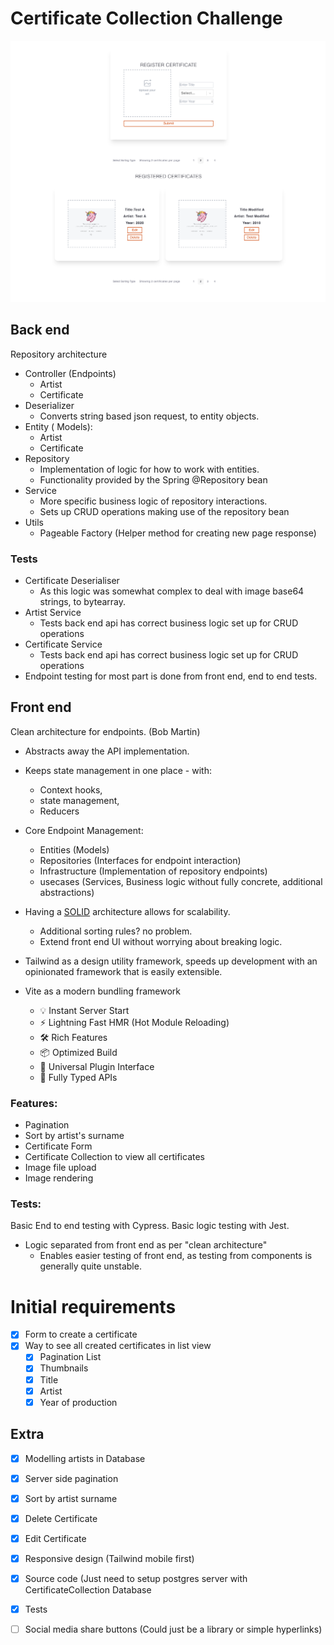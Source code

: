 # Certificate Collection Challenge

![Verisart-Challenge](./docs/Verisart-Challenge.png)


## Back end

Repository architecture
- Controller (Endpoints)
    - Artist
    - Certificate
- Deserializer
    - Converts string based json request, to entity objects.
- Entity ( Models):
    - Artist
    - Certificate
- Repository
    - Implementation of logic for how to work with entities.
    - Functionality provided by the Spring @Repository bean
- Service
    - More specific business logic of repository interactions.
    - Sets up CRUD operations making use of the repository bean
- Utils
   - Pageable Factory (Helper method for creating new page response)
   
### Tests
- Certificate Deserialiser
    - As this logic was somewhat complex to deal with image base64 strings, to bytearray.
- Artist Service
    - Tests back end api has correct business logic set up for CRUD operations
- Certificate Service
    - Tests back end api has correct business logic set up for CRUD operations
- Endpoint testing for most part is done from front end, end to end tests.

## Front end

Clean architecture for endpoints. (Bob Martin)
- Abstracts away the API implementation.
- Keeps state management in one place - with:
    - Context hooks,
    - state management,
    - Reducers
- Core Endpoint Management:
    - Entities (Models)
    - Repositories (Interfaces for endpoint interaction)
    - Infrastructure (Implementation of repository endpoints)
    - usecases (Services, Business logic without fully concrete, additional abstractions)
- Having a [SOLID](https://en.wikipedia.org/wiki/SOLID) architecture allows for scalability.
    - Additional sorting rules? no problem.
    - Extend front end UI without worrying about breaking logic.
    
- Tailwind as a design utility framework, speeds up development with an opinionated framework that is easily extensible.
- Vite as a modern bundling framework
    - 💡 Instant Server Start
    - ⚡️ Lightning Fast HMR (Hot Module Reloading)
    - 🛠️ Rich Features
    - 📦 Optimized Build
    - 🔩 Universal Plugin Interface
    - 🔑 Fully Typed APIs

### Features:
- Pagination
- Sort by artist's surname
- Certificate Form
- Certificate Collection to view all certificates
- Image file upload
- Image rendering

### Tests:
Basic End to end testing with Cypress.
Basic logic testing with Jest.
- Logic separated from front end as per "clean architecture"
    - Enables easier testing of front end, as testing from components is generally quite unstable.
    
    
# Initial requirements
- [X] Form to create a certificate
- [X] Way to see all created certificates in list view
    - [X] Pagination List
    - [X] Thumbnails
    - [X] Title
    - [X] Artist
    - [X] Year of production 

## Extra
- [X] Modelling artists in Database
- [X] Server side pagination
- [X] Sort by artist surname
- [X] Delete Certificate
- [X] Edit Certificate
- [X] Responsive design (Tailwind mobile first)
- [X] Source code (Just need to setup postgres server with CertificateCollection Database
- [X] Tests
- [ ] Social media share buttons (Could just be a library or simple hyperlinks)

